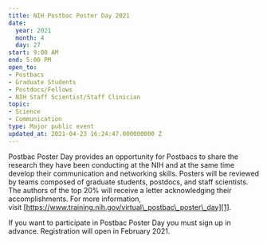 ```yaml
---
title: NIH Postbac Poster Day 2021
date:
  year: 2021
  month: 4
  day: 27
start: 9:00 AM
end: 5:00 PM
open_to:
- Postbacs
- Graduate Students
- Postdocs/Fellows
- NIH Staff Scientist/Staff Clinician
topic:
- Science
- Communication
type: Major public event
updated_at: 2021-04-23 16:24:47.000000000 Z
---
```

Postbac Poster Day provides an opportunity for Postbacs to share the
research they have been conducting at the NIH and at the same time
develop their communication and networking skills. Posters will be
reviewed by teams composed of graduate students, postdocs, and staff
scientists. The authors of the top 20% will receive a letter
acknowledging their accomplishments. For more information,
visit [https://www.training.nih.gov/virtual\_postbac\_poster\_day][1].

If you want to participate in Postbac Poster Day you must sign up in
advance. Registration will open in February 2021.



[1]: https://www.training.nih.gov/virtual_postbac_poster_day
